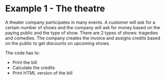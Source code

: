 
# Example 1 - The theatre
A theater company participates in many events.
A customer will ask for a certain number of shows and the company
will ask for money based on the paying public and the type of show.
There are 2 types of shows: tragedies and comedies.
The company creates the invoice and assigns credits based on the
public to get discounts on upcoming shows.

The code has to:
 * Print the bill
 * Calculate the credits
 * Print HTML version of the bill